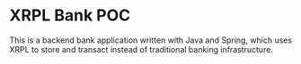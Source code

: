 # XRPL Bank POC

This is a backend bank application written with Java and Spring, which uses XRPL to store and transact instead of traditional banking infrastructure.
